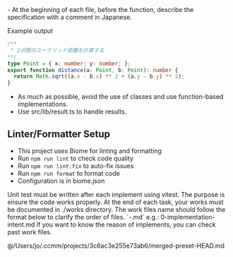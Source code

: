 <coding-rules>
- At the beginning of each file, before the function, describe the specification with a comment in Japanese.

Example output
```ts
/**
 * 2点間のユークリッド距離を計算する
**/
type Point = { x: number; y: number; };
export function distance(a: Point, b: Point): number {
  return Math.sqrt((a.x - b.x) ** 2 + (a.y - b.y) ** 2);
}
```

- As much as possible, avoid the use of classes and use function-based implementations.
- Use src/lib/result.ts to handle results.

## Linter/Formatter Setup
- This project uses Biome for linting and formatting
- Run `npm run lint` to check code quality
- Run `npm run lint:fix` to auto-fix issues  
- Run `npm run format` to format code
- Configuration is in biome.json
</coding-rules>

<testing>
Unit test must be written after each implement using vitest.
The purpose is ensure the code works properly.
</testing>

<workfiles>
At the end of each task, your works must be documented in ./works directory.
The work files name should follow the format below to clarify the order of files.
`<index>-<description>.md`
e.g.: 0-implementation-intent.md
If you want to know the reason of implements, you can check past work files.
<workfiles>

@/Users/jo/.ccmm/projects/3c6ac3e255e73ab6/merged-preset-HEAD.md